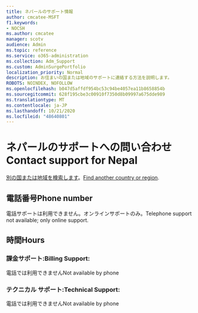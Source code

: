 ```yaml
---
title: ネパールのサポート情報
author: cmcatee-MSFT
f1.keywords:
- NOCSH
ms.author: cmcatee
manager: scotv
audience: Admin
ms.topic: reference
ms.service: o365-administration
ms.collection: Adm_Support
ms.custom: AdminSurgePortfolio
localization_priority: Normal
description: お住まいの国または地域のサポートに連絡する方法を説明します。
ROBOTS: NOINDEX, NOFOLLOW
ms.openlocfilehash: b047d5affdf954bc53c94be4057ea11b8658854b
ms.sourcegitcommit: 628f195cbe3c00910f7350d8b09997a675dde989
ms.translationtype: MT
ms.contentlocale: ja-JP
ms.lasthandoff: 10/21/2020
ms.locfileid: "48640801"
---
```

# <a name="contact-support-for-nepal"></a><span data-ttu-id="08e23-103">ネパールのサポートへの問い合わせ</span><span class="sxs-lookup"><span data-stu-id="08e23-103">Contact support for Nepal</span></span>

<span data-ttu-id="08e23-104">[別の国または地域を検索します](../contact-support-for-business-products.md)。</span><span class="sxs-lookup"><span data-stu-id="08e23-104">[Find another country or region](../contact-support-for-business-products.md).</span></span>

## <a name="phone-number"></a><span data-ttu-id="08e23-105">電話番号</span><span class="sxs-lookup"><span data-stu-id="08e23-105">Phone number</span></span>
<span data-ttu-id="08e23-106">電話サポートは利用できません。オンラインサポートのみ。</span><span class="sxs-lookup"><span data-stu-id="08e23-106">Telephone support not available; only online support.</span></span>

## <a name="hours"></a><span data-ttu-id="08e23-107">時間</span><span class="sxs-lookup"><span data-stu-id="08e23-107">Hours</span></span>
### <a name="billing-support"></a><span data-ttu-id="08e23-108">課金サポート:</span><span class="sxs-lookup"><span data-stu-id="08e23-108">Billing Support:</span></span>

<span data-ttu-id="08e23-109">電話では利用できません</span><span class="sxs-lookup"><span data-stu-id="08e23-109">Not available by phone</span></span>

### <a name="technical-support"></a><span data-ttu-id="08e23-110">テクニカル サポート:</span><span class="sxs-lookup"><span data-stu-id="08e23-110">Technical Support:</span></span>

<span data-ttu-id="08e23-111">電話では利用できません</span><span class="sxs-lookup"><span data-stu-id="08e23-111">Not available by phone</span></span>
